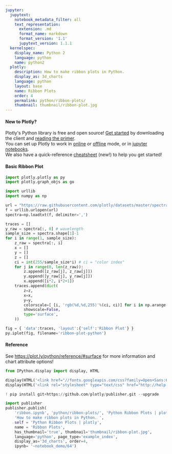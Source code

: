 ```yaml
---
jupyter:
  jupytext:
    notebook_metadata_filter: all
    text_representation:
      extension: .md
      format_name: markdown
      format_version: '1.1'
      jupytext_version: 1.1.1
  kernelspec:
    display_name: Python 2
    language: python
    name: python2
  plotly:
    description: How to make ribbon plots in Python.
    display_as: 3d_charts
    language: python
    layout: base
    name: Ribbon Plots
    order: 4
    permalink: python/ribbon-plots/
    thumbnail: thumbnail/ribbon-plot.jpg
---
```


#### New to Plotly?
Plotly's Python library is free and open source! [Get started](https://plot.ly/python/getting-started/) by downloading the client and [reading the primer](https://plot.ly/python/getting-started/).
<br>You can set up Plotly to work in [online](https://plot.ly/python/getting-started/#initialization-for-online-plotting) or [offline](https://plot.ly/python/getting-started/#initialization-for-offline-plotting) mode, or in [jupyter notebooks](https://plot.ly/python/getting-started/#start-plotting-online).
<br>We also have a quick-reference [cheatsheet](https://images.plot.ly/plotly-documentation/images/python_cheat_sheet.pdf) (new!) to help you get started!


#### Basic Ribbon Plot

```python
import plotly.plotly as py
import plotly.graph_objs as go

import urllib
import numpy as np

url = "https://raw.githubusercontent.com/plotly/datasets/master/spectral.csv"
f = urllib.urlopen(url)
spectra=np.loadtxt(f, delimiter=',')

traces = []
y_raw = spectra[:, 0] # wavelength
sample_size = spectra.shape[1]-1
for i in range(1, sample_size):
    z_raw = spectra[:, i]
    x = []
    y = []
    z = []
    ci = int(255/sample_size*i) # ci = "color index"
    for j in range(0, len(z_raw)):
        z.append([z_raw[j], z_raw[j]])
        y.append([y_raw[j], y_raw[j]])
        x.append([i*2, i*2+1])
    traces.append(dict(
        z=z,
        x=x,
        y=y,
        colorscale=[ [i, 'rgb(%d,%d,255)'%(ci, ci)] for i in np.arange(0,1.1,0.1) ],
        showscale=False,
        type='surface',
    ))

fig = { 'data':traces, 'layout':{'self':'Ribbon Plot'} }
py.iplot(fig, filename='ribbon-plot-python')
```

#### Reference
See https://plot.ly/python/reference/#surface for more information and chart attribute options!

```python
from IPython.display import display, HTML

display(HTML('<link href="//fonts.googleapis.com/css?family=Open+Sans:600,400,300,200|Inconsolata|Ubuntu+Mono:400,700" rel="stylesheet" type="text/css" />'))
display(HTML('<link rel="stylesheet" type="text/css" href="http://help.plot.ly/documentation/all_static/css/ipython-notebook-custom.css">'))

! pip install git+https://github.com/plotly/publisher.git --upgrade

import publisher
publisher.publish(
    'ribbon.ipynb', 'python/ribbon-plots/', 'Python Ribbon Plots | plotly',
    'How to make ribbon plots in Python. ',
    self = 'Python Ribbon Plots | plotly',
    name = 'Ribbon Plots',
    has_thumbnail='true', thumbnail='thumbnail/ribbon-plot.jpg',
    language='python', page_type='example_index',
    display_as='3d_charts', order=4,
    ipynb= '~notebook_demo/64')
```

```python

```
